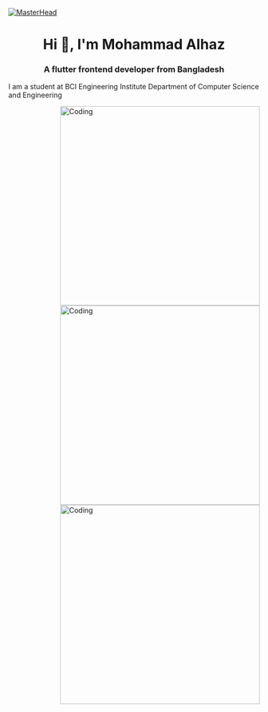 [![MasterHead](https://wallpapercave.com/wp/wp3082255.jpg)](https://rishavchanda.io)
<h1 align="center">Hi 👋, I'm Mohammad Alhaz</h1>
<h3 align="center">A flutter frontend developer from Bangladesh</h3>
<p>I am a student at BCI Engineering Institute Department of Computer Science and Engineering<p>
<img align="right" alt="Coding" width="400" src="https://cdn.dribbble.com/users/1162077/screenshots/3848914/programmer.gif">
  <img align="right" alt="Coding" width="400" src="https://cdn.dribbble.com/users/1162077/screenshots/3848914/programmer.gif">
  <img align="right" alt="Coding" width="400" src="https://cdn.dribbble.com/users/1162077/screenshots/3848914/programmer.gif">

